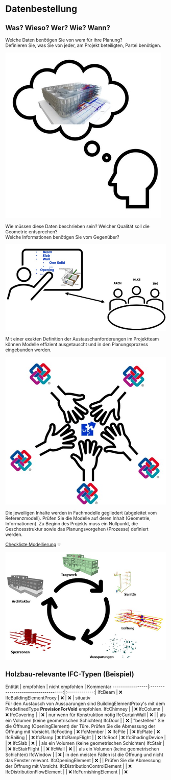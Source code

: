 # Datenbestellung

## Was? Wieso? Wer? Wie? Wann?

Welche Daten benötigen Sie von wem für ihre Planung? <br>
Definieren Sie, was Sie von jeder, am Projekt beteiligten, Partei benötigen. 

![localized image](../img/what.jpg)

Wie müssen diese Daten beschrieben sein? Welcher Qualität soll die Geometrie entsprechen?<br> Welche Informationen benötigen Sie vom Gegenüber?


![localized image](../img/how.jpg)

Mit einer exakten Definition der Austauschanforderungen im Projektteam können Modelle effizient ausgetauscht und in den Planungsprozess eingebunden werden. 

![localized image](../img/why.jpg)

Die jeweiligen Inhalte werden in Fachmodelle gegliedert (abgeleitet vom Referenzmodell). Prüfen Sie die Modelle auf deren Inhalt (Geometrie, Informationen). 
Zu Beginn des Projekts muss ein Nullpunkt, die Geschossstruktur sowie das Planungsvorgehen (Prozesse) definiert werden. 

[Checkliste Modellierung](../2.Modellierung/modelling.de.md#ifc-modellaufbau--export-aus-cadwork) :bulb:

![localized image](../img/fachmodelle.jpg)


## Holzbau-relevante IFC-Typen (Beispiel)

Entität           | empfohlen                           | nicht empfohlen | Kommentar
-----------------|:-----------------------------------:|:-------------:|
IfcBeam | :x:
IfcBuildingElementProxy | :x: | :x: | situativ <br> Für den Austausch von Aussparungen sind BuildingElementProxy's mit dem PredefinedType **ProvisionForVoid** empfohlen.
IfcChimney | | :x:
IfcColumn | :x:
IfcCovering | | :x: | nur wenn für Konstruktion nötig
IfcCurtainWall | :x: | |  als ein Volumen (keine geometrischen Schichten)
IfcDoor | | :x: | "bestellen" Sie die Öffnung (OpeningElement) der Türe. Prüfen Sie die Abmessung der Öffnung mit Vorsicht.
IfcFooting | :x:
IfcMember | :x:
IfcPile | | :x:
IfcPlate | :x:
IfcRailing | | :x:
IfcRamp | :x:
IfcRampFlight | | :x:
IfcRoof | :x:
IfcShadingDevice | | :x:
IfcSlab | :x: |  | als ein Volumen (keine geometrischen Schichten)
IfcStair |  | :x:
IfcStairFlight | | :x:
IfcWall | :x: |  | als ein Volumen (keine geometrischen Schichten)
IfcWindow | | :x: | in den meisten Fällen ist die Öffnung und nicht das Fenster relevant. 
IfcOpeningElement | :x: | | Prüfen Sie die Abmessung der Öffnung mit Vorsicht.
IfcDistributionControlElement | | :x:
IfcDistributionFlowElement | | :x:
IfcFurnishingElement | | :x: